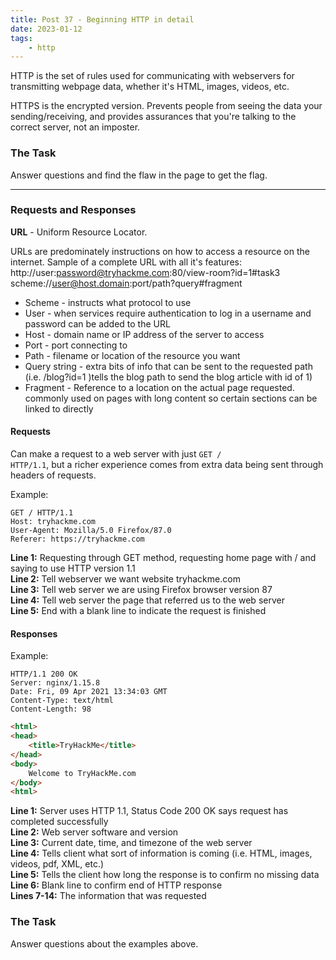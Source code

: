 ```yaml
---
title: Post 37 - Beginning HTTP in detail
date: 2023-01-12
tags: 
    - http
---
```

HTTP is the set of rules used for communicating with webservers for transmitting webpage data, whether it's HTML, images, videos, etc. 

HTTPS is the encrypted version. Prevents people from seeing the data your sending/receiving, and provides assurances that you're talking to the correct server, not an imposter.

### The Task
Answer questions and find the flaw in the page to get the flag.

---
### Requests and Responses
**URL** - Uniform Resource Locator.

URLs are predominately instructions on how to access a resource on the internet. Sample of a complete URL with all it's features:<br>
http://user:password@tryhackme.com:80/view-room?id=1#task3<br>
scheme://user@host.domain:port/path?query#fragment

- Scheme - instructs what protocol to use
- User - when services require authentication to log in a  username and password can be added to the URL
- Host - domain name or IP address of the server to access
- Port - port connecting to
- Path - filename or location of the resource you want
- Query string - extra bits of info that can be sent to the requested path (i.e. /blog?id=1 )tells the blog path to send the blog article with id of 1)
- Fragment - Reference to a location on the actual page requested. commonly used on pages with long content so certain sections can be linked to directly

#### Requests
Can make a request to a web server with just <code>GET / HTTP/1.1</code>, but a richer experience comes from extra data being sent through headers of requests. 

Example:<br>

```http
GET / HTTP/1.1
Host: tryhackme.com
User-Agent: Mozilla/5.0 Firefox/87.0
Referer: https://tryhackme.com

```

**Line 1:** Requesting through GET method, requesting home page with / and saying to use HTTP version 1.1<br>
**Line 2:** Tell webserver we want website tryhackme.com<br>
**Line 3:** Tell web server we are using Firefox browser version 87<br>
**Line 4:** Tell web server the page that referred us to the web server<br>
**Line 5:** End with a blank line to indicate the request is finished

#### Responses
Example:

```http
HTTP/1.1 200 OK
Server: nginx/1.15.8
Date: Fri, 09 Apr 2021 13:34:03 GMT
Content-Type: text/html
Content-Length: 98
```
```html
<html>
<head>
    <title>TryHackMe</title>
</head>
<body>
    Welcome to TryHackMe.com
</body>
<html>

```

**Line 1:** Server uses HTTP 1.1, Status Code 200 OK says request has completed successfully<br>
**Line 2:** Web server software and version<br>
**Line 3:** Current date, time, and timezone of the web server<br>
**Line 4:** Tells client what sort of information is coming (i.e. HTML, images, videos, pdf, XML, etc.)<br>
**Line 5:** Tells the client how long the response is to confirm no missing data<br>
**Line 6:** Blank line to confirm end of HTTP response<br>
**Lines 7-14:** The information that was requested<br>

### The Task
Answer questions about the examples above.